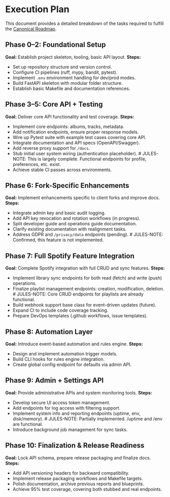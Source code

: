 # Execution Plan

This document provides a detailed breakdown of the tasks required to fulfill the [Canonical Roadmap](./ROADMAP.md).

## Phase 0–2: Foundational Setup
**Goal:** Establish project skeleton, tooling, basic API layout.
**Steps:**
- Set up repository structure and version control.
- Configure CI pipelines (ruff, mypy, bandit, pytest).
- Implement `.env` environment handling for dev/prod modes.
- Build FastAPI skeleton with modular folder structure.
- Establish basic Makefile and documentation references.

## Phase 3–5: Core API + Testing
**Goal:** Deliver core API functionality and test coverage.
**Steps:**
- Implement core endpoints: albums, tracks, metadata.
- Add notification endpoints, ensure proper response models.
- Wire up Pytest suite with example test cases covering core API.
- Integrate documentation and API specs (OpenAPI/Swagger).
- Add reverse proxy support for `/docs`.
- Stub initial user system wiring (authentication placeholder). # JULES-NOTE: This is largely complete. Functional endpoints for profile, preferences, etc. exist.
- Achieve stable CI passes across environments.

## Phase 6: Fork-Specific Enhancements
**Goal:** Implement enhancements specific to client forks and improve docs.
**Steps:**
- Integrate admin key and basic audit logging.
- Add API key revocation and rotation workflows (in progress).
- Split developer guide and operations guide documentation.
- Clarify existing documentation with realignment tasks.
- Address GDPR and `/privacy/data` endpoints (pending). # JULES-NOTE: Confirmed, this feature is not implemented.

## Phase 7: Full Spotify Feature Integration
**Goal:** Complete Spotify integration with full CRUD and sync features.
**Steps:**
- Implement library sync endpoints for both read (fetch) and write (push) operations.
- Finalize playlist management endpoints: creation, modification, deletion. # JULES-NOTE: Core CRUD endpoints for playlists are already functional.
- Build webhook support base class for event-driven updates (future).
- Expand CI to include code coverage tracking.
- Prepare DevOps templates (.github workflows, issue templates).

## Phase 8: Automation Layer
**Goal:** Introduce event-based automation and rules engine.
**Steps:**
- Design and implement automation trigger models.
- Build CLI hooks for rules engine integration.
- Create global config endpoint for defaults via admin API.

## Phase 9: Admin + Settings API
**Goal:** Provide administrative APIs and system monitoring tools.
**Steps:**
- Develop secure UI access token management.
- Add endpoints for log access with filtering support.
- Implement system info and reporting endpoints (uptime, env, disk/memory). # JULES-NOTE: Partially implemented. /uptime and /env are functional.
- Introduce background job management for sync tasks.

## Phase 10: Finalization & Release Readiness
**Goal:** Lock API schema, prepare release packaging and finalize docs.
**Steps:**
- Add API versioning headers for backward compatibility.
- Implement release packaging workflows and Makefile targets.
- Polish documentation, archive previous reports and blueprints.
- Achieve 95% test coverage, covering both stubbed and real endpoints.
